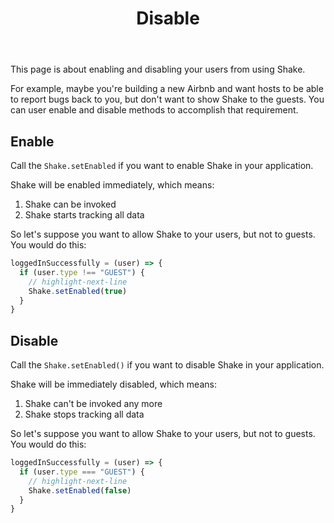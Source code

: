 ﻿---
id: disable
title: Disable
---
This page is about enabling and disabling your users from using Shake.

For example, maybe you're building a new Airbnb and want hosts to be able to report bugs back to you, 
but don't want to show Shake to the guests. You can user enable and disable methods to accomplish that requirement.

## Enable
Call the `Shake.setEnabled` if you want to enable Shake in your application.

Shake will be enabled immediately, which means:
1. Shake can be invoked
1. Shake starts tracking all data

So let's suppose you want to allow Shake to your users, but not to guests. You would do this: 

```javascript title="App.js"
loggedInSuccessfully = (user) => {
  if (user.type !== "GUEST") {
    // highlight-next-line
    Shake.setEnabled(true)
  }
}
```     

## Disable
Call the `Shake.setEnabled()` if you want to disable Shake in your application.
 
Shake will be immediately disabled, which means:
1. Shake can't be invoked any more
1. Shake stops tracking all data

So let's suppose you want to allow Shake to your users, but not to guests. You would do this: 

```javascript title="App.js"
loggedInSuccessfully = (user) => {
  if (user.type === "GUEST") {
    // highlight-next-line
    Shake.setEnabled(false)
  }
}
```                    
